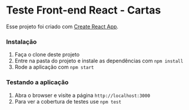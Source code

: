 # Teste Front-end React - Cartas

Esse projeto foi criado com [Create React App](https://github.com/facebook/create-react-app).

### Instalação

1. Faça o clone deste projeto
2. Entre na pasta do projeto e instale as dependências com `npm install`
3. Rode a aplicação com `npm start`

### Testando a aplicação

1. Abra o browser e visite a página `http://localhost:3000`
2. Para ver a cobertura de testes use `npm test`
